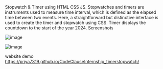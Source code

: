 Stopwatch & Timer using HTML CSS JS. 
Stopwatches and timers are instruments used to measure time interval, which is defined as the elapsed time between two events.
Here, a straightforward but distinctive interface is used to create the timer and stopwatch using CSS. Timer displays the countdown to the start of the year 2024. 
Screenshots

![image](https://github.com/Priya7319/CodeClauseInternship_timerstopwatch/assets/121280644/f3cda13b-9639-4515-a7f6-22f63d11389e)

![image](https://github.com/Priya7319/CodeClauseInternship_timerstopwatch/assets/121280644/343e13b5-2a7c-4825-9ef3-3f1f09860910)

website demo 
 https://priya7319.github.io/CodeClauseInternship_timerstopwatch/
